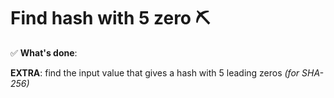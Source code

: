 # Find hash with 5 zero ⛏️

✅ __What's done__:

__EXTRA__: find the input value that gives a hash with 5 leading zeros
_(for SHA-256)_